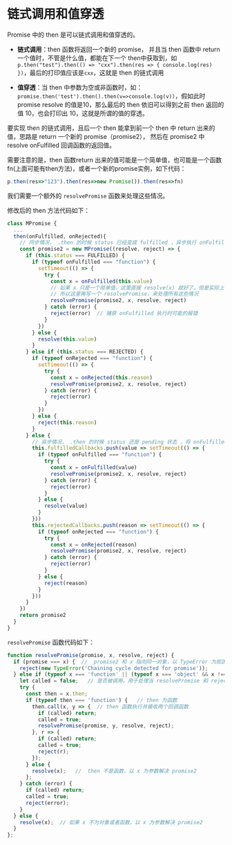 # 链式调用和值穿透

Promise 中的 then 是可以链式调用和值穿透的。

- **链式调用**：then 函数将返回一个新的 promise， 并且当 then 函数中 return 一个值时，不管是什么值，都能在下一个 then中获取到，如`p.then("test").then(() => "cxx").then(res => { console.log(res) })`，最后的打印值应该是`cxx`，这就是 then 的链式调用

- **值穿透**：当 then 中参数为空或非函数时，如：`promise.then('test').then().then(v=>console.log(v))`，假如此时 promise resolve 的值是10，那么最后的 then 依旧可以得到之前 then 返回的值 10，也会打印出 10，这就是所谓的值的穿透。

要实现 then 的链式调用，且后一个 then 能拿到前一个 then 中 return 出来的值，思路是 return 一个新的 promise（promise2）， 然后在 promise2 中 resolve onFulfilled 回调函数的返回值。

需要注意的是，then 函数return 出来的值可能是一个简单值，也可能是一个函数fn(上面可能有then方法)，或者一个新的promise实例，如下代码：
```js
p.then(res=>"123").then(res=>new Promise()).then(res=>fn)
```
我们需要一个额外的 `resolvePromise` 函数来处理这些情况。

修改后的 then 方法代码如下：


```js
class MPromise {
  ...
  then(onFulfilled, onRejected){
    // 同步情况， .then 的时候 status 已经变成 fulfilled ，异步执行 onFulfilled 回调即可
    const promise2 = new MPromise((resolve, reject) => {
      if (this.status === FULFILLED) {
        if (typeof onFulfilled === "function") {
          setTimeout(() => {
            try {
              const x = onFulfilled(this.value)
              // 如果 x 只是一个简单值，这里直接 resolve(x) 就好了，但是实际上 x 还可能是函数或者新的promise
              // 所以这里再写一个 resolvePromise，来处理所有这些情况
              resolvePromise(promise2, x, resolve, reject)
            } catch (error) {
              reject(error)  // 捕获 onFulfilled 执行时可能的报错
            }
          })
        } else {
          resolve(this.value)
        }
      } else if (this.status === REJECTED) {
        if (typeof onRejected === "function") {
          setTimeout(() => {
            try {
              const x = onRejected(this.reason)
              resolvePromise(promise2, x, resolve, reject)
            } catch (error) {
              reject(error)
            }
          })
        } else {
          reject(this.reason)
        }
      } else {
        // 异步情况， .then 的时候 status 还是 pending 状态 ，将 onFulfilled 回调函数存起来，等 resolve 执行的时候再执行
        this.fulfilledCallbacks.push(value => setTimeout(() => {
          if (typeof onFulfilled === "function") {
            try {
              const x = onFulfilled(value)
              resolvePromise(promise2, x, resolve, reject)
            } catch (error) {
              reject(error)
            }
          } else {
            resolve(value)
          }
        }))
        this.rejectedCallbacks.push(reason => setTimeout(() => {
          if (typeof onRejected === "function") {
            try {
              const x = onRejected(reason)
              resolvePromise(promise2, x, resolve, reject)
            } catch (error) {
              reject(error)
            }
          } else {
            reject(reason)
          }
        }))
      }
    })
    return promise2
  }
}
```

`resolvePromise` 函数代码如下：
```js
function resolvePromise(promise, x, resolve, reject) {
  if (promise === x) {  //  promise2 和 x 指向同一对象，以 TypeError 为拒因拒绝 promise2
    reject(new TypeError('Chaining cycle detected for promise'));
  } else if (typeof x === 'function' || (typeof x === 'object' && x !== null)) {  // 如果 x 是一个对象或者函数（如果 x 为 Promise，由于 Promise 也是一个对象，所以不用单独处理了）
    let called = false;   // 是否被调用，用于处理当 resolvePromise 和 rejectPromise 均被调用，或者被同一参数调用了多次，仅首次调用并忽略剩下的调用
    try {
      const then = x.then;
      if (typeof then === 'function') {   // then 为函数
        then.call(x, y => {  // then 函数执行并接收两个回调函数
          if (called) return;
          called = true;
          resolvePromise(promise, y, resolve, reject);
        }, r => {
          if (called) return;
          called = true;
          reject(r);
        });
      } else {
        resolve(x);   //  then 不是函数，以 x 为参数解决 promise2
      };
    } catch (error) {
      if (called) return;
      called = true;
      reject(error);
    }
  } else {
    resolve(x);  // 如果 x 不为对象或者函数，以 x 为参数解决 promise2
  }
};
```